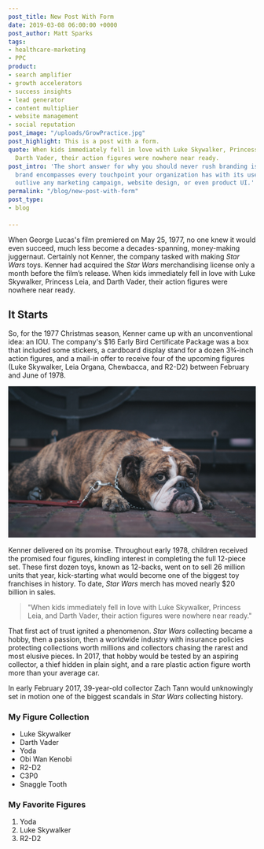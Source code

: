 ```yaml
---
post_title: New Post With Form
date: 2019-03-08 06:00:00 +0000
post_author: Matt Sparks
tags:
- healthcare-marketing
- PPC
product:
- search amplifier
- growth accelerators
- success insights
- lead generator
- content multiplier
- website management
- social reputation
post_image: "/uploads/GrowPractice.jpg"
post_highlight: This is a post with a form.
quote: When kids immediately fell in love with Luke Skywalker, Princess Leia, and
  Darth Vader, their action figures were nowhere near ready.
post_intro: 'The short answer for why you should never rush branding is this: Your
  brand encompasses every touchpoint your organization has with its users. It will
  outlive any marketing campaign, website design, or even product UI.'
permalink: "/blog/new-post-with-form"
post_type:
- blog

---
```

When George Lucas's film premiered on May 25, 1977, no one knew it would even succeed, much less become a decades-spanning, money-making juggernaut. Certainly not Kenner, the company tasked with making _Star Wars_ toys. Kenner had acquired the _Star Wars_ merchandising license only a month before the film’s release. When kids immediately fell in love with Luke Skywalker, Princess Leia, and Darth Vader, their action figures were nowhere near ready.

## It Starts

So, for the 1977 Christmas season, Kenner came up with an unconventional idea: an IOU. The company's $16 Early Bird Certificate Package was a box that included some stickers, a cardboard display stand for a dozen 3¾-inch action figures, and a mail-in offer to receive four of the upcoming figures (Luke Skywalker, Leia Organa, Chewbacca, and R2-D2) between February and June of 1978.

![](/uploads/justin-veenema-31135.jpg)

Kenner delivered on its promise. Throughout early 1978, children received the promised four figures, kindling interest in completing the full 12-piece set. These first dozen toys, known as 12-backs, went on to sell 26 million units that year, kick-starting what would become one of the biggest toy franchises in history. To date, _Star Wars_ merch has moved nearly $20 billion in sales.

> "When kids immediately fell in love with Luke Skywalker, Princess Leia, and Darth Vader, their action figures were nowhere near ready."

That first act of trust ignited a phenomenon. _Star Wars_ collecting became a hobby, then a passion, then a worldwide industry with insurance policies protecting collections worth millions and collectors chasing the rarest and most elusive pieces. In 2017, that hobby would be tested by an aspiring collector, a thief hidden in plain sight, and a rare plastic action figure worth more than your average car.

In early February 2017, 39-year-old collector Zach Tann would unknowingly set in motion one of the biggest scandals in _Star Wars_ collecting history.

### My Figure Collection

* Luke Skywalker
* Darth Vader
* Yoda
* Obi Wan Kenobi
* R2-D2
* C3P0
* Snaggle Tooth

### My Favorite Figures

1. Yoda
2. Luke Skywalker
3. R2-D2